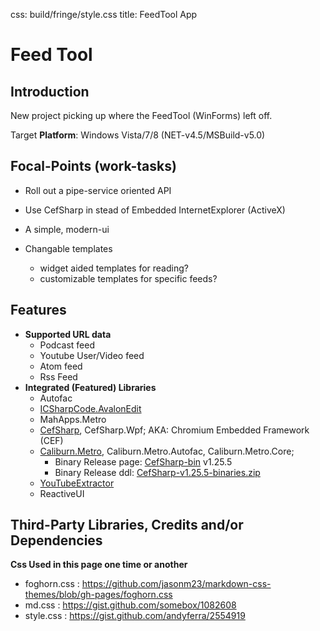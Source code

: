 css: build/fringe/style.css
title: FeedTool App

Feed Tool
===================

Introduction
-------------------------

New project picking up where the FeedTool (WinForms) left off.

Target **Platform**: Windows Vista/7/8 (NET-v4.5/MSBuild-v5.0)

Focal-Points (work-tasks)
--------------------------

- Roll out a pipe-service oriented API
- Use CefSharp in stead of Embedded InternetExplorer (ActiveX)
- A simple, modern-ui
- Changable templates

    - widget aided templates for reading?
    - customizable templates for specific feeds?

Features
------

* **Supported URL data**
	* Podcast feed
	* Youtube User/Video feed
	* Atom feed
	* Rss Feed
* **Integrated (Featured) Libraries**
	* Autofac
	* [ICSharpCode.AvalonEdit]
	* MahApps.Metro
	* [CefSharp], CefSharp.Wpf; AKA: Chromium Embedded Framework (CEF) 
	* [Caliburn.Metro], Caliburn.Metro.Autofac, Caliburn.Metro.Core;
		* Binary Release page: [CefSharp-bin] v1.25.5
		* Binary Release ddl: [CefSharp-v1.25.5-binaries.zip][CefSharp-ddl]
    * [YouTubeExtractor]
	* ReactiveUI


Third-Party Libraries, Credits and/or Dependencies
-------------------------

**Css Used in this page one time or another**

* foghorn.css : https://github.com/jasonm23/markdown-css-themes/blob/gh-pages/foghorn.css
* md.css : https://gist.github.com/somebox/1082608
* style.css : https://gist.github.com/andyferra/2554919

<!--regex-->
<!--<package id=\"([a-Z0-9.-]*)\" version=\"([a-Z0-9.-]*)\" targetFramework=\"([a-Z0-9.-]*)" />-->
<!--Full package list

* Autofac v3.1.5 (net45)
* AvalonEdit v4.3.1.9430 (net45)
* Caliburn.Metro.Autofac v0.4.0 (net45)
* Caliburn.Micro v1.5.2 (net45)
* MahApps.Metro v0.10.1.1 (net45)
* MahApps.Metro.Resources v0.1.0.1 (net45)
* reactiveui-core v5.2.0 (net45)
* Rx-Core v2.1.30214.0 (net45)
* Rx-Interfaces v2.1.30214.0 (net45)
* Rx-Linq v2.1.30214.0 (net45)
* Rx-Main v2.1.30214.0 (net45)
* Rx-PlatformServices v2.1.30214.0 (net45)-->

[ffmpeg-windows-c-sharp-h264]: http://stackoverflow.com/questions/4160589/ffmpeg-windows-c-sharp-h264
[Thread]:                 http://msdn.microsoft.com/en-us/library/system.threading.thread(v=vs.80).aspx
[Thread40]:               http://msdn.microsoft.com/en-us/library/system.threading.thread.aspx
[BackgroundWorker]:       http://msdn.microsoft.com/en-us/library/system.componentmodel.backgroundworker(v=vs.80).aspx
[YTEDownloadUrlResolver]: https://github.com/flagbug/YoutubeExtractor/blob/master/YoutubeExtractor/YoutubeExtractor/DownloadUrlResolver.cs
[GitSubModules]:          http://git-scm.com/book/en/Git-Tools-Submodules
[BLagun]:                 http://brianlagunas.com/free-metro-light-and-dark-themes-for-wpf-and-silverlight-microsoft-controls/
[CaliburnMicro]:          http://caliburnmicro.codeplex.com/
[await]:                  http://msdn.microsoft.com/en-us/library/vstudio/hh156528.aspx
[async]:                  http://msdn.microsoft.com/en-us/library/vstudio/hh156513.aspx
[asyncawait]:             http://msdn.microsoft.com/en-us/library/vstudio/hh191443.aspx
[oauth]:                  https://developers.google.com/gdata/articles/oauth
[Caliburn.Metro.Autofac]: https://www.nuget.org/packages/Caliburn.Metro.Autofac
[CefSharp]:               https://github.com/cefsharp/CefSharp
[CefSharp-bin]:           https://github.com/cefsharp/CefSharp/releases/tag/v1.25.5
[CefSharp-ddl]:           https://github.com/cefsharp/CefSharp/releases/download/v1.25.5/CefSharp-v1.25.5-binaries.zip
[Caliburn.Metro]:         https://github.com/ziyasal/Caliburn.Metro
[ICSharpCode.AvalonEdit]: https://github.com/icsharpcode/SharpDevelop/wiki/AvalonEdit
[YouTubeExtractor]:       https://github.com/flagbug/YoutubeExtractor/

